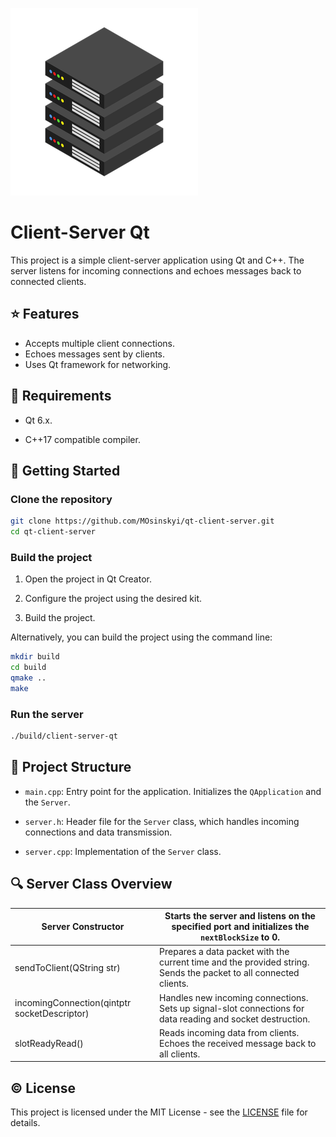 ![server](images/server.png)

# Client-Server Qt

This project is a simple client-server application using Qt and C++. The server listens for incoming connections and echoes messages back to connected clients.

## :star: Features

* Accepts multiple client connections.
* Echoes messages sent by clients.
* Uses Qt framework for networking.

## 🚧 Requirements

* Qt 6.x.

* C++17 compatible compiler.

## 🧭 Getting Started

### Clone the repository

```bash
git clone https://github.com/MOsinskyi/qt-client-server.git
cd qt-client-server
```

### Build the project

1. Open the project in Qt Creator.

2. Configure the project using the desired kit.

3. Build the project.

Alternatively, you can build the project using the command line:

```bash
mkdir build
cd build
qmake ..
make
```

### Run the server

```bash
./build/client-server-qt
```

## 🧩 Project Structure

* `main.cpp`: Entry point for the application. Initializes the `QApplication` and the `Server`.

* `server.h`: Header file for the `Server` class, which handles incoming connections and data transmission.

* `server.cpp`: Implementation of the `Server` class.

## 🔍 Server Class Overview

| Server Constructor                           | Starts the server and listens on the specified port and initializes the `nextBlockSize` to 0. |
| -------------------------------------------- | ------------------------------------------------------------ |
| sendToClient(QString str)                    | Prepares a data packet with the current time and the provided string. Sends the packet to all connected clients. |
| incomingConnection(qintptr socketDescriptor) | Handles new incoming connections. Sets up signal-slot connections for data reading and socket destruction. |
| slotReadyRead()                              | Reads incoming data from clients. Echoes the received message back to all clients. |

## ©️ License

This project is licensed under the MIT License - see the [LICENSE](LICENSE.txt) file for details.
